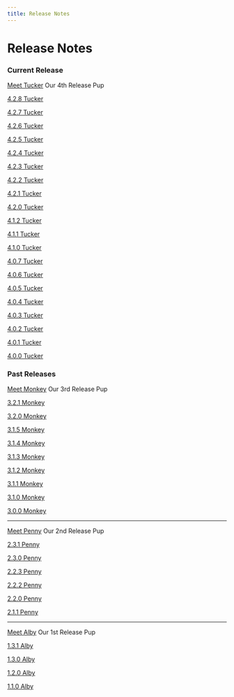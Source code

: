 ```yaml
---
title: Release Notes
---
```


# Release Notes

### Current Release

[Meet Tucker](../../technical-details/release-notes/v4-tucker) Our 4th Release Pup

[4.2.8 Tucker](release-notes/v4-tucker/)

[4.2.7 Tucker](release-notes/v4-tucker/4.2.7)

[4.2.6 Tucker](release-notes/v4-tucker/4.2.6)

[4.2.5 Tucker](release-notes/v4-tucker/4.2.5)

[4.2.4 Tucker](release-notes/v4-tucker/4.2.4)

[4.2.3 Tucker](release-notes/v4-tucker/4.2.3)

[4.2.2 Tucker](release-notes/v4-tucker/4.2.2)

[4.2.1 Tucker](release-notes/v4-tucker/4.2.1)

[4.2.0 Tucker](release-notes/v4-tucker/4.2.0)

[4.1.2 Tucker](release-notes/v4-tucker/4.1.2)

[4.1.1 Tucker](release-notes/v4-tucker/4.1.1)

[4.1.0 Tucker](release-notes/v4-tucker/4.1.0)

[4.0.7 Tucker](release-notes/v4-tucker/4.0.7)

[4.0.6 Tucker](release-notes/v4-tucker/4.0.6)

[4.0.5 Tucker](release-notes/v4-tucker/4.0.5)

[4.0.4 Tucker](release-notes/v4-tucker/4.0.4)

[4.0.3 Tucker](release-notes/v4-tucker/4.0.3)

[4.0.2 Tucker](release-notes/v4-tucker/4.0.2)

[4.0.1 Tucker](release-notes/v4-tucker/4.0.1)

[4.0.0 Tucker](release-notes/v4-tucker/4.0.0)

### Past Releases

[Meet Monkey](../../technical-details/release-notes/v3-monkey) Our 3rd Release Pup

[3.2.1 Monkey](release-notes/v3-monkey/3.2.1)

[3.2.0 Monkey](release-notes/v3-monkey/3.2.0)

[3.1.5 Monkey](release-notes/v3-monkey/3.1.5)

[3.1.4 Monkey](release-notes/v3-monkey/3.1.4)

[3.1.3 Monkey](release-notes/v3-monkey/3.1.3)

[3.1.2 Monkey](release-notes/v3-monkey/3.1.2)

[3.1.1 Monkey](release-notes/v3-monkey/3.1.1)

[3.1.0 Monkey](release-notes/v3-monkey/3.1.0)

[3.0.0 Monkey](release-notes/v3-monkey/3.0.0)

---

[Meet Penny](../../technical-details/release-notes/v2-penny) Our 2nd Release Pup

[2.3.1 Penny](release-notes/v2-penny/2.3.1)

[2.3.0 Penny](release-notes/v2-penny/2.3.0)

[2.2.3 Penny](release-notes/v2-penny/2.2.3)

[2.2.2 Penny](release-notes/v2-penny/2.2.2)

[2.2.0 Penny](release-notes/v2-penny/2.2.0)

[2.1.1 Penny](release-notes/v2-penny/2.1.1)

---

[Meet Alby](../../technical-details/release-notes/v1-alby) Our 1st Release Pup

[1.3.1 Alby](release-notes/v1-alby/1.3.1)

[1.3.0 Alby](release-notes/v1-alby/1.3.0)

[1.2.0 Alby](release-notes/v1-alby/1.2.0)

[1.1.0 Alby](release-notes/v1-alby/1.1.0)
